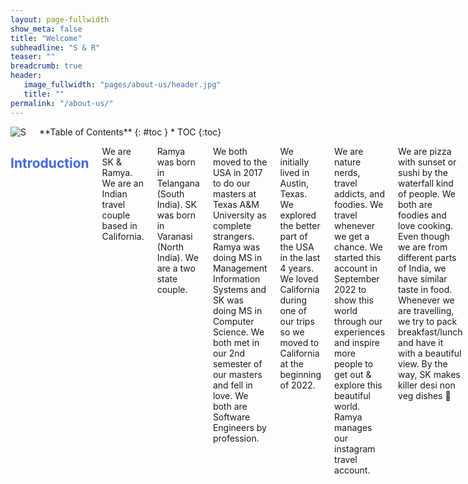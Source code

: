 ```yaml
---
layout: page-fullwidth
show_meta: false
title: "Welcome"
subheadline: "S & R"
teaser: ""
breadcrumb: true
header:
   image_fullwidth: "pages/about-us/header.jpg"
   title: ""
permalink: "/about-us/"
---
```

<link rel="stylesheet" href="https://cdnjs.cloudflare.com/ajax/libs/font-awesome/4.7.0/css/font-awesome.min.css">
<style>
        h2{
            color:royalblue;
        }
        h3{
            color:teal;
        }
</style>

<div class="row">
<div class="medium-4 medium-push-8 columns" markdown="1">
<div class="border-dotted radius b30">
		<img src="{{ site.urlimg }}profile_pic.jpg" alt="S">
</div>
<div class="panel radius" markdown="1">
  **Table of Contents**
  {: #toc }
  *  TOC
  {:toc}
</div>
</div><!-- /.medium-4.columns -->

<div class="medium-8 medium-pull-4 columns" markdown="1">

## Introduction <i class="fa fa-user fa-1x"></i>
We are SK & Ramya. We are an Indian travel couple based in California. <br>

Ramya was born in Telangana (South India). SK was born in Varanasi (North India). We are a two state couple. <br>

We both moved to the USA in 2017 to do our masters at Texas A&M University as complete strangers. Ramya was doing MS in Management Information Systems and SK was doing MS in Computer Science. We both met in our 2nd semester of our masters and fell in love. We both are Software Engineers by profession. <br>

We initially lived in Austin, Texas. We explored the better part of the USA in the last 4 years. We loved California during one of our trips so we moved to California at the beginning of 2022. <br>

We are nature nerds, travel addicts, and foodies. We travel whenever we get a chance. We started this account in September 2022 to show this world through our experiences and inspire more people to get out & explore this beautiful world. Ramya manages our instagram travel account. <br>

We are pizza with sunset or sushi by the waterfall kind of people. We both are foodies and love cooking. Even though we are from different parts of India, we have similar taste in food. Whenever we are travelling, we try to pack breakfast/lunch and have it with a beautiful view. By the way, SK makes killer desi non veg dishes 🤤 <br>

Ramya speaks English, Telugu, Hindi. SK speaks English and Hindi. We both speak in Hindi or English at home. SK still needs to learn Telugu (knows 10 words and most favorite one being sare sare 😂) <br>

Travelling every country is on our bucket list. Join us on our adventure ❤️ <br>

